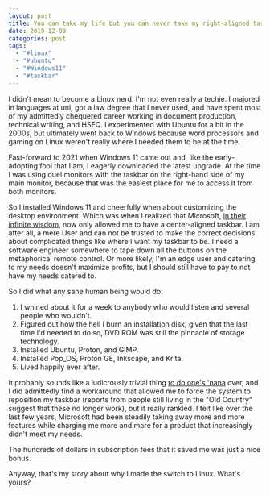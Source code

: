 ```yaml
---
layout: post
title: You can take my life but you can never take my right-aligned taskbar
date: 2019-12-09
categories: post
tags:
  - "#linux"
  - "#ubuntu"
  - "#Windows11"
  - "#taskbar"
---
```

I didn't mean to become a Linux nerd. I'm not even really a techie. I majored in languages at uni, got a law degree that I never used, and have spent most of my admittedly chequered career working in document production, technical writing, and HSEQ. I experimented with Ubuntu for a bit in the 2000s, but ultimately went back to Windows because word processors and gaming on Linux weren't really where I needed them to be at the time.

Fast-forward to 2021 when Windows 11 came out and, like the early-adopting fool that I am, I eagerly downloaded the latest upgrade. At the time I was using duel monitors with the taskbar on the right-hand side of my main monitor, because that was the easiest place for me to access it from both monitors.

So I installed Windows 11 and cheerfully when about customizing the desktop environment. Which was when I realized that Microsoft, [in their infinite wisdom](https://www.windowscentral.com/microsoft-explains-why-you-cant-move-windows-11-taskbar), now only allowed me to have a center-aligned taskbar. I am after all, a mere User and can not be trusted to make the correct decisions about complicated things like where I want my taskbar to be. I need a software engineer somewhere to tape down all the buttons on the metaphorical remote control. Or more likely, I'm an edge user and catering to my needs doesn't maximize profits, but I should still have to pay to not have my needs catered to.

So I did what any sane human being would do: 
1. I whined about it for a week to anybody who would listen and several people who wouldn't. 
2. Figured out how the hell I burn an installation disk, given that the last time I'd needed to do so, DVD ROM was still the pinnacle of storage technology.
3. Installed Ubuntu, Proton, and GIMP.
4. Installed Pop_OS, Proton GE, Inkscape, and Krita.
5. Lived happily ever after.

It probably sounds like a ludicrously trivial thing [to do one's 'nana](https://www.collinsdictionary.com/us/dictionary/english/do-ones-nana) over, and I did admittedly find a workaround that allowed me to force the system to reposition my taskbar (reports from people still living in the "Old Country" suggest that these no longer work), but it really rankled. I felt like over the last few years, Microsoft had been steadily taking away more and more features while charging me more and more for a product that increasingly didn't meet my needs.

The hundreds of dollars in subscription fees that it saved me was just a nice bonus.

Anyway, that's my story about why I made the switch to Linux. What's yours?